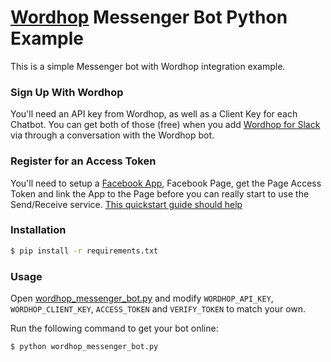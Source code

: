 # [Wordhop](https://www.wordhop.io) Messenger Bot Python Example

This is a simple Messenger bot with Wordhop integration example.

### Sign Up With Wordhop

You'll need an API key from Wordhop, as well as a Client Key for each Chatbot.  You can get both of those (free) when you add [Wordhop for Slack](https://slack.com/oauth/authorize?scope=users:read,users:read.email,commands,chat:write:bot,channels:read,channels:write,bot&client_id=23850726983.39760486257) via through a conversation with the Wordhop bot. 

### Register for an Access Token

You'll need to setup a [Facebook App](https://developers.facebook.com/apps/), Facebook Page, get the Page Access Token and link the App to the Page before you can really start to use the Send/Receive service.
[This quickstart guide should help](https://developers.facebook.com/docs/messenger-platform/quickstart)

### Installation

```bash
$ pip install -r requirements.txt
```

### Usage

Open [wordhop_messenger_bot.py](./wordhop_messenger_bot.py) and modify `WORDHOP_API_KEY`, `WORDHOP_CLIENT_KEY`, `ACCESS_TOKEN` and `VERIFY_TOKEN` to match your own.

Run the following command to get your bot online:

```bash
$ python wordhop_messenger_bot.py
```